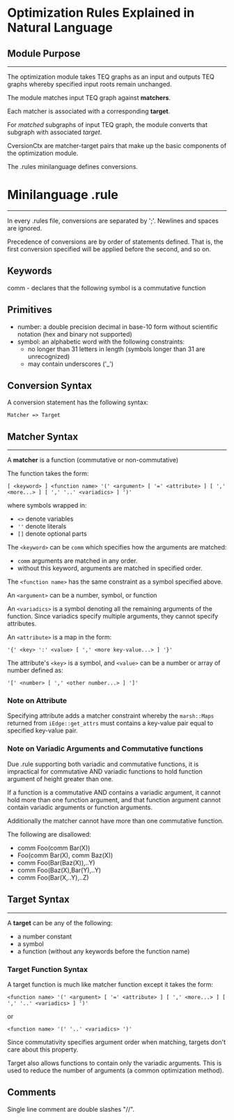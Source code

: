 # **Optimization Rules Explained in Natural Language**

## **Module Purpose**
---

The optimization module takes TEQ graphs as an input and outputs TEQ graphs whereby specified input roots remain unchanged.

The module matches input TEQ graph against **matchers**.

Each matcher is associated with a corresponding **target**.

For *matched* subgraphs of input TEQ graph, the module converts that subgraph with associated *target*.

CversionCtx are matcher-target pairs that make up the basic components of the optimization module.

The .rules minilanguage defines conversions.

# Minilanguage .rule
---

In every .rules file, conversions are separated by ';'. Newlines and spaces are ignored.

Precedence of conversions are by order of statements defined.
That is, the first conversion specified will be applied before the second, and so on.

## **Keywords**

comm - declares that the following symbol is a commutative function

## **Primitives**

- number: a double precision decimal in base-10 form without scientific notation (hex and binary not supported)
- symbol: an alphabetic word with the following constraints:
    - no longer than 31 letters in length (symbols longer than 31 are unrecognized)
    - may contain underscores ('_')

## **Conversion Syntax**

A conversion statement has the following syntax:
```
Matcher => Target
```

## Matcher Syntax
---

A **matcher** is a function (commutative or non-commutative)

The function takes the form:

```
[ <keyword> ] <function name> '(' <argument> [ '=' <attribute> ] [ ',' <more...> ] [ ',' '..' <variadics> ] ')'
```

where symbols wrapped in:
- `<>` denote variables
- `''` denote literals
- `[]` denote optional parts

The `<keyword>` can be `comm` which specifies how the arguments are matched:
- `comm` arguments are matched in any order.
- without this keyword, arguments are matched in specified order.

The `<function name>` has the same constraint as a symbol specified above.

An `<argument>` can be a number, symbol, or function

An `<variadics>` is a symbol denoting all the remaining arguments of the function.
Since variadics specify multiple arguments, they cannot specify attributes.

An `<attribute>` is a map in the form:

```
'{' <key> ':' <value> [ ',' <more key-value...> ] '}'
```

The attribute's `<key>` is a symbol, and `<value>` can be a number or array of number defined as:

```
'[' <number> [ ',' <other number...> ] ']'
```

### Note on Attribute

Specifying attribute adds a matcher constraint whereby the `marsh::Maps` returned from `iEdge::get_attrs` must contains a key-value pair equal to specified key-value pair.

### Note on Variadic Arguments and Commutative functions

Due .rule supporting both variadic and commutative functions, it is impractical for commutative AND variadic functions to hold function argument of height greater than one.

If a function is a commutative AND contains a variadic argument, it cannot hold more than one function argument, and that function argument cannot contain variadic arguments or function arguments.

Additionally the matcher cannot have more than one commutative function.

The following are disallowed:

- comm Foo(comm Bar(X))
- Foo(comm Bar(X), comm Baz(X))
- comm Foo(Bar(Baz(X)),..Y)
- comm Foo(Baz(X),Bar(Y),..Y)
- comm Foo(Bar(X,..Y),..Z)

## Target Syntax
---

A **target** can be any of the following:

- a number constant
- a symbol
- a function (without any keywords before the function name)

### **Target Function Syntax**

A target function is much like matcher function except it takes the form:

```
<function name> '(' <argument> [ '=' <attribute> ] [ ',' <more...> ] [ ',' '..' <variadics> ] ')'
```

or

```
<function name> '(' '..' <variadics> ')'
```

Since commutativity specifies argument order when matching, targets don't care about this property.

Target also allows functions to contain only the variadic arguments.
This is used to reduce the number of arguments (a common optimization method).

## Comments

Single line comment are double slashes "//".
